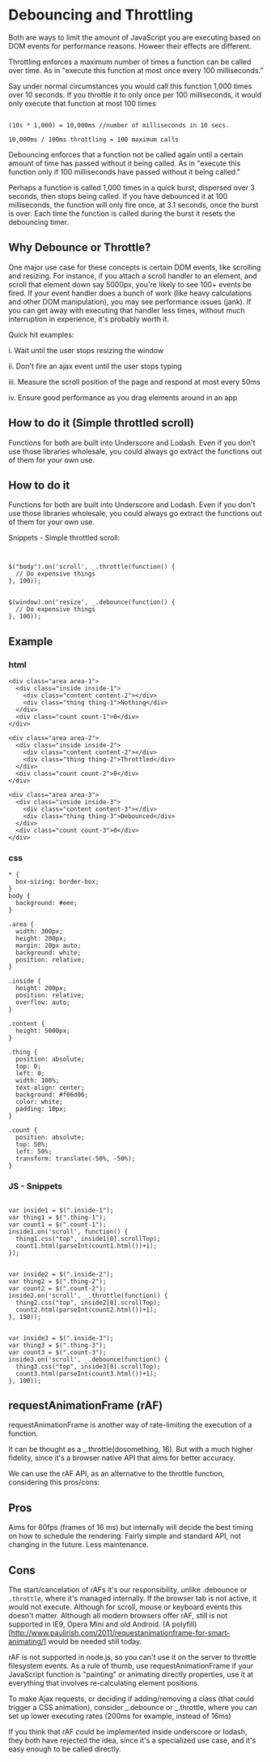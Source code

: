 # Debouncing and Throttling

Both are ways to limit the amount of JavaScript you are executing based on DOM events for performance reasons. Howeer their effects are different.

Throttling enforces a maximum number of times a function can be called over time. As in "execute this function at most once every 100 milliseconds."

Say under normal circumstances you would call this function 1,000 times over 10 seconds. If you throttle it to only once per 100 milliseconds, it would only execute that function at most 100 times

```

(10s * 1,000) = 10,000ms //number of milliseconds in 10 secs. 

10,000ms / 100ms throttling = 100 maximum calls

```

Debouncing enforces that a function not be called again until a certain amount of time has passed without it being called. As in "execute this function only if 100 milliseconds have passed without it being called."

Perhaps a function is called 1,000 times in a quick burst, dispersed over 3 seconds, then stops being called. If you have debounced it at 100 milliseconds, the function will only fire once, at 3.1 seconds, once the burst is over. Each time the function is called during the burst it resets the debouncing timer.

## Why Debounce or Throttle?

One major use case for these concepts is certain DOM events, like scrolling and resizing. For instance, if you attach a scroll handler to an element, and scroll that element down say 5000px, you're likely to see 100+ events be fired. If your event handler does a bunch of work (like heavy calculations and other DOM manipulation), you may see performance issues (jank). If you can get away with executing that handler less times, without much interruption in experience, it's probably worth it.


Quick hit examples:

i. Wait until the user stops resizing the window

ii. Don't fire an ajax event until the user stops typing

iii. Measure the scroll position of the page and respond at most every 50ms

iv. Ensure good performance as you drag elements around in an app

## How to do it (Simple throttled scroll)

Functions for both are built into Underscore and Lodash. Even if you don't use those libraries wholesale, you could always go extract the functions out of them for your own use.



## How to do it

Functions for both are built into Underscore and Lodash. Even if you don't use those libraries wholesale, you could always go extract the functions out of them for your own use.

Snippets - Simple throttled scroll:

```


$("body").on('scroll', _.throttle(function() {
  // Do expensive things
}, 100));

```

```

$(window).on('resize', _.debounce(function() {
  // Do expensive things
}, 100));

```

## Example

### html

```
<div class="area area-1">
  <div class="inside inside-1">
    <div class="content content-2"></div>
    <div class="thing thing-1">Nothing</div>
  </div>
  <div class="count count-1">0</div>
</div>

<div class="area area-2">
  <div class="inside inside-2">
    <div class="content content-2"></div>
    <div class="thing thing-2">Throttled</div>
  </div>
  <div class="count count-2">0</div>
</div>

<div class="area area-3">
  <div class="inside inside-3">
    <div class="content content-3"></div>
    <div class="thing thing-3">Debounced</div>
  </div>
  <div class="count count-3">0</div>
</div>

```

### css

```
* {
  box-sizing: border-box;
}
body {
  background: #eee;
}

.area {
  width: 300px;
  height: 200px;
  margin: 20px auto;
  background: white;
  position: relative;
}

.inside {
  height: 200px;
  position: relative;
  overflow: auto;
}

.content {
  height: 5000px;
}

.thing {
  position: absolute;
  top: 0;
  left: 0;
  width: 100%;
  text-align: center;
  background: #f06d06;
  color: white;
  padding: 10px;
}

.count {
  position: absolute;
  top: 50%;
  left: 50%;
  transform: translate(-50%, -50%);
}

```

### JS - Snippets

```
 
var inside1 = $(".inside-1");
var thing1 = $(".thing-1");
var count1 = $(".count-1");
inside1.on('scroll', function() {
  thing1.css("top", inside1[0].scrollTop);
  count1.html(parseInt(count1.html())+1);
});


var inside2 = $(".inside-2");
var thing2 = $(".thing-2");
var count2 = $(".count-2");
inside2.on('scroll', _.throttle(function() {
  thing2.css("top", inside2[0].scrollTop); 
  count2.html(parseInt(count2.html())+1);
}, 150));


var inside3 = $(".inside-3");
var thing3 = $(".thing-3");
var count3 = $(".count-3");
inside3.on('scroll', _.debounce(function() {
  thing3.css("top", inside3[0].scrollTop);
  count3.html(parseInt(count3.html())+1);
}, 100));

```


## requestAnimationFrame (rAF)

requestAnimationFrame is another way of rate-limiting the execution of a function.

It can be thought as a _.throttle(dosomething, 16). But with a much higher fidelity, since it's a browser native API that aims for better accuracy.

We can use the rAF API, as an alternative to the throttle function, considering this pros/cons:

## Pros
Aims for 60fps (frames of 16 ms) but internally will decide the best timing on how to schedule the rendering.
Fairly simple and standard API, not changing in the future. Less maintenance.


## Cons

The start/cancelation of rAFs it's our responsibility, unlike .debounce or `.throttle`, where it's managed internally.
If the browser tab is not active, it would not execute. Although for scroll, mouse or keyboard events this doesn't matter.
Although all modern browsers offer rAF, still is not supported in IE9, Opera Mini and old Android. (A polyfill)[http://www.paulirish.com/2011/requestanimationframe-for-smart-animating/] would be needed still today.

rAF is not supported in node.js, so you can't use it on the server to throttle filesystem events.
As a rule of thumb, use requestAnimationFrame if your JavaScript function is "painting" or animating directly properties, use it at everything that involves re-calculating element positions.

To make Ajax requests, or deciding if adding/removing a class (that could trigger a CSS animation), consider _.debounce or _.throttle, where you can set up lower executing rates (200ms for example, instead of 16ms)

If you think that rAF could be implemented inside underscore or lodash, they both have rejected the idea, since it's a specialized use case, and it's easy enough to be called directly.

